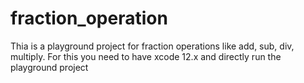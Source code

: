 # fraction_operation

Thia is a playground project for fraction operations like add, sub, div, multiply.
For this you need to have xcode 12.x and directly run the playground project  
